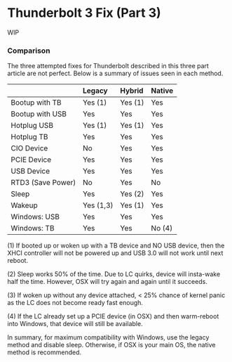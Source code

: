 # Thunderbolt 3 Fix \(Part 3\)

WIP

### Comparison

The three attempted fixes for Thunderbolt described in this three part article are not perfect. Below is a summary of issues seen in each method.

|  | Legacy | Hybrid | Native |
| :--- | :--- | :--- | :--- |
| Bootup with TB | Yes \(1\) | Yes \(1\) | Yes |
| Bootup with USB | Yes | Yes | Yes |
| Hotplug USB | Yes \(1\) | Yes \(1\) | Yes |
| Hotplug TB | Yes | Yes | Yes |
| CIO Device | No | Yes | Yes |
| PCIE Device | Yes | Yes | Yes |
| USB Device | Yes | Yes | Yes |
| RTD3 \(Save Power\) | No | Yes | No |
| Sleep | Yes | Yes \(2\) | Yes |
| Wakeup | Yes \(1,3\) | Yes \(1\) | Yes |
| Windows: USB | Yes | Yes | Yes |
| Windows: TB | Yes | Yes | No \(4\) |

\(1\) If booted up or woken up with a TB device and NO USB device, then the XHCI controller will not be powered up and USB 3.0 will not work until next reboot.

\(2\) Sleep works 50% of the time. Due to LC quirks, device will insta-wake half the time. However, OSX will try again and again until it succeeds.

\(3\) If woken up without any device attached, &lt; 25% chance of kernel panic as the LC does not become ready fast enough.

\(4\) If the LC already set up a PCIE device \(in OSX\) and then warm-reboot into Windows, that device will still be available.

In summary, for maximum compatibility with Windows, use the legacy method and disable sleep. Otherwise, if OSX is your main OS, the native method is recommended.

